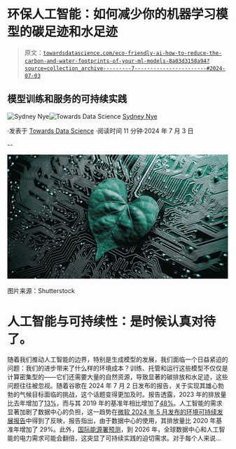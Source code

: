 # 环保人工智能：如何减少你的机器学习模型的碳足迹和水足迹

> 原文：[`towardsdatascience.com/eco-friendly-ai-how-to-reduce-the-carbon-and-water-footprints-of-your-ml-models-8a03d3158a94?source=collection_archive---------7-----------------------#2024-07-03`](https://towardsdatascience.com/eco-friendly-ai-how-to-reduce-the-carbon-and-water-footprints-of-your-ml-models-8a03d3158a94?source=collection_archive---------7-----------------------#2024-07-03)

## 模型训练和服务的可持续实践

[](https://medium.com/@sydneynye?source=post_page---byline--8a03d3158a94--------------------------------)![Sydney Nye](https://medium.com/@sydneynye?source=post_page---byline--8a03d3158a94--------------------------------)[](https://towardsdatascience.com/?source=post_page---byline--8a03d3158a94--------------------------------)![Towards Data Science](https://towardsdatascience.com/?source=post_page---byline--8a03d3158a94--------------------------------) [Sydney Nye](https://medium.com/@sydneynye?source=post_page---byline--8a03d3158a94--------------------------------)

·发表于 [Towards Data Science](https://towardsdatascience.com/?source=post_page---byline--8a03d3158a94--------------------------------) ·阅读时间 11 分钟·2024 年 7 月 3 日

--

![](img/7421587221a9565fb8c600de91179e41.png)

图片来源：Shutterstock

# 人工智能与可持续性：是时候认真对待了。

随着我们推动人工智能的边界，特别是生成模型的发展，我们面临一个日益紧迫的问题：我们的进步带来了什么样的环境成本？训练、托管和运行这些模型不仅仅是计算密集型的——它们还需要大量的自然资源，导致显著的碳排放和水足迹，这些问题往往被忽视。随着谷歌在 2024 年 7 月 2 日发布的报告，关于实现其雄心勃勃的气候目标面临的挑战，这个话题变得更加及时。报告透露，2023 年的排放量比去年增加了[13%](https://blog.google/outreach-initiatives/sustainability/2024-environmental-report/)，而与其 2019 年的基准年相比增加了[48%](https://apnews.com/article/climate-google-environmental-report-greenhouse-gases-emissions-3ccf95b9125831d66e676e811ece8a18?ref=biztoc.com)。人工智能的需求显著加剧了数据中心的负担，这一趋势在[微软 2024 年 5 月发布的环境可持续发展报告](https://www.microsoft.com/en-us/corporate-responsibility/sustainability/report)中得到了反映，报告指出，由于数据中心的使用，其排放量比 2020 年基准年增加了 29%。此外，[国际能源署预测](https://iea.blob.core.windows.net/assets/6b2fd954-2017-408e-bf08-952fdd62118a/Electricity2024-Analysisandforecastto2026.pdf)，到 2026 年，全球数据中心和人工智能的电力需求可能会翻倍，这突显了可持续实践的迫切需求。对于每个人来说...
